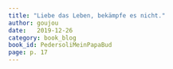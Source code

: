 ```yaml
---
title: "Liebe das Leben, bekämpfe es nicht."
author: goujou
date:   2019-12-26
category: book_blog
book_id: PedersoliMeinPapaBud
page: p. 17
---
```


